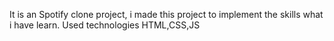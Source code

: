 It is an Spotify clone project, i made this project to implement the skills what i have learn.
Used technologies HTML,CSS,JS 
